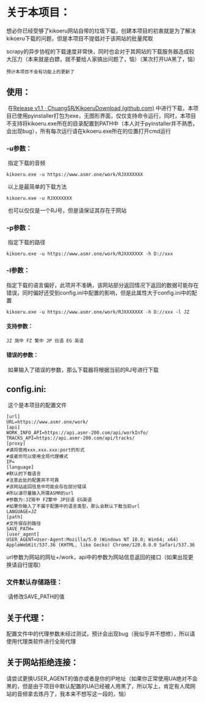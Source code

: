 # 关于本项目：

​		想必你已经受够了kikoeru网站自带的垃圾下载，创建本项目的初衷就是为了解决kikoeru下载的问题，但是本项目不提倡对于该网站的批量爬取

​		scrapy的异步协程的下载速度非常快，同时也会对于其网站的下载服务器造成较大压力（本来就是白嫖，就不要给人家搞出问题了，恼）（某次打开UA黑了，恼）

    预计本项目不会有功能上的更新了

## 使用：

​		在[Release v1.1 · ChuangSR/KikoeruDownload (github.com)](https://github.com/ChuangSR/KikoeruDownload/releases/tag/v1.1) 中进行下载，本项目已使用pyinstaller打包为exe，无图形界面，仅仅支持命令运行，同时，本项目不支持将kikoeru.exe所在的目录配置到PATH中（本人对于pyinstaller并不熟悉，会出现bug），所有每次运行请在kikoeru.exe所在的位置打开cmd运行

### -u参数：

​		指定下载的音频

```
kikoeru.exe -u https://www.asmr.one/work/RJXXXXXXX
```

​		以上是最简单的下载方法

```
kikoeru.exe -u RJXXXXXXX
```

​		也可以仅仅是一个RJ号，但是请保证其存在于网站

### -p参数：

​		指定下载的路径

```
kikoeru.exe -u https://www.asmr.one/work/RJXXXXXXX -h D://xxx
```

### -l参数：

​		指定下载的语言偏好，此项并不准确，该网站部分返回情况下返回的数据可能存在错误，同时偏好还受到config.ini中配置的影响，但是此属性大于config.ini中的配置

```
kikoeru.exe -u https://www.asmr.one/work/RJXXXXXXX -h D://xxx -l JZ
```

#### 支持参数：

```
JZ 简中 FZ 繁中 JP 日语 EG 英语
```

#### 错误的参数：

​		如果输入了错误的参数，那么下载器将根据当前的RJ号进行下载

## config.ini:

​		这个是本项目的配置文件

```
[url]
URL=https://www.asmr.one/work/
[api]
WORK_INFO_API=https://api.asmr-200.com/api/workInfo/
TRACKS_API=https://api.asmr-200.com/api/tracks/
[proxy]
#请将使用xxx.xxx.xxx:port的形式
#或者你可以使用全局代理模式
IP=
[language]
#默认的下载语言
#注意此处的配置并不可靠
#该网站返回信息中可能会存在部分错误
#所以请尽量输入所需ASMR的url
#参数为:JZ简中 FZ繁中 JP日语 EG英语
#如果你输入了不属于配置中的语言类型，那么会默认下载当前url
LANGUAGE=JZ
[path]
#文件保存的路径
SAVE_PATH=
[user_agent]
USER_AGENT=User-Agent:Mozilla/5.0 (Windows NT 10.0; Win64; x64) AppleWebKit/537.36 (KHTML, like Gecko) Chrome/120.0.0.0 Safari/537.36
```

​		url参数为网站的网址+/work，api中的参数为网站信息返回的接口（如果出现更换请自行提取）

### 文件默认存储路径：

​		请修改SAVE_PATH的值

## 关于代理：

​		配置文件中的代理参数未经过测试，预计会出现bug（我似乎并不想修），所以请使用代理类软件进行全局代理

## 关于网站拒绝连接：

​		请尝试更换USER_AGENT的值亦或者是你的IP地址（如果你正常使用UA绝对不会黑的，但是由于项目中默认配置的UA已经被人用黑了，所以写上，肯定有人爬网站的音频拿去炼丹了，我本来不想写这一段的，恼）
